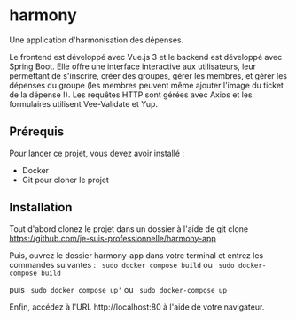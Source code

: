 # harmony

Une application d'harmonisation des dépenses.

Le frontend est développé avec Vue.js 3 et le backend est développé avec Spring Boot. Elle offre une interface interactive aux utilisateurs, leur permettant de s'inscrire, créer des groupes, gérer les membres, et gérer les dépenses du groupe (les membres peuvent même ajouter l'image du ticket de la dépense !).
Les requêtes HTTP sont gérées avec Axios et les formulaires utilisent Vee-Validate et Yup.

## Prérequis

Pour lancer ce projet, vous devez avoir installé :

- Docker
- Git pour cloner le projet

## Installation

Tout d'abord clonez le projet dans un dossier à l'aide de git clone https://github.com/je-suis-professionnelle/harmony-app

Puis, ouvrez le dossier harmony-app dans votre terminal et entrez les commandes suivantes :
``` sudo docker compose build```
ou
``` sudo docker-compose build```

puis
``` sudo docker compose up'```
ou
``` sudo docker-compose up```

Enfin, accédez à l'URL http://localhost:80 à l'aide de votre navigateur.
